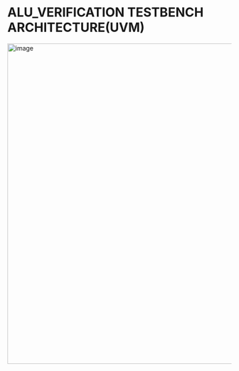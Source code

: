 # ALU_VERIFICATION TESTBENCH ARCHITECTURE(UVM)
<img width="1024" height="720" alt="image" src="https://github.com/user-attachments/assets/03bad051-1edf-4bc8-8f49-41ad65dafbee" />
